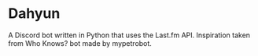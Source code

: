 # Dahyun
A Discord bot written in Python that uses the Last.fm API.
Inspiration taken from Who Knows? bot made by mypetrobot.
